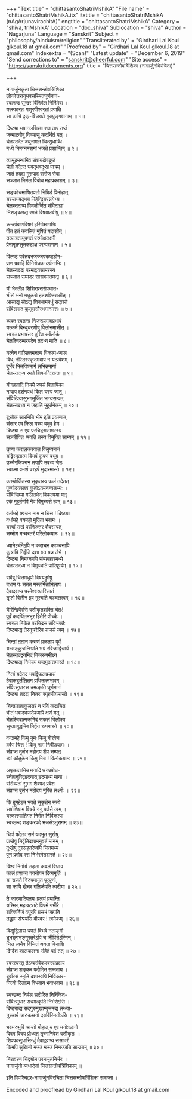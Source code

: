 +++
"Text title" = "chittasantoShatriMshikA"
"File name" = "chittasantoShatriMshikA.itx"
itxtitle = "chittasantoShatriMshikA (nAgArjunavirachitA)"
engtitle = "chittasantoShatriMshikA"
Category = "shiva, triMshikA"
Location = "doc_shiva"
Sublocation = "shiva"
Author = "Nagarjuna"
Language = "Sanskrit"
Subject = "philosophy/hinduism/religion"
"Transliterated by" = "Girdhari Lal Koul glkoul.18 at gmail.com"
"Proofread by" = "Girdhari Lal Koul glkoul.18 at gmail.com"
Indexextra = "(Scan)"
"Latest update" = "December 6, 2019"
"Send corrections to" = "sanskrit@cheerful.com"
"Site access" = "https://sanskritdocuments.org"
title = "चित्तसन्तोषत्रिंशिका (नागार्जुनविरचिता)"

+++
  
 नागार्जुनकृता चित्तसन्तोषत्रिंशिका   
लोकोत्तरानुभवसस्मितघूर्णमान-  
     स्वानन्द सुन्दर विनिर्मल निर्निमेषा ।  
यत्स्फारतः पशुरपीश्वरतां प्रयाति  
     सा कापि दृक्-विजयते गुरुपुङ्गवानाम् ॥ १॥  
  
दिष्ट्या भवानलशिखा शत ताप तप्तं  
     जन्माटवीषु विषमासु कदर्थितं यत् ।  
चेतस्तदेत दधुनामल चित्सुधाब्धि-  
     मध्ये निमग्नमसमां भजते प्रशान्तिम् ॥ २॥  
  
व्यामूढमन्धमिव संशयदोषदुष्टं  
     चेतो यदेतद भवद्भवदुःख पात्रम् ।  
जातं तदद्य गुरुपाद सरोज सेवा  
     सञ्जात निर्मल विबोध महाप्रकाशम् ॥ ३॥  
  
सङ्कोचमाश्रितवतो निबिडं विमोहात्  
     यस्याभवद्भय मिहेन्द्रियपन्नगेभ्यः ।  
चेतस्तदाप्य विमलोर्जित संविदाज्ञां  
     निशङ्कमद्य रमते विषयाटवीषु ॥ ४॥  
  
कन्दर्पबाणविषमं हरिणेक्षणाभिः  
     पीत हतं कवलितं मुषितं यदासीत् ।  
तत्पात्रतामुपगतं परमोक्षलक्ष्मी  
     प्रेमामृतप्लुतकटाक्ष परम्पराणाम् ॥ ५॥  
  
क्लिष्टं यदेतदभजज्जपकष्टहोम-  
     प्राण प्रवाहि विनिरोधक दर्थनाभिः ।  
चेतस्तदद्य परमाद्वयसामरस्य  
     सञ्जात सम्मदर सासवमत्तमद्य ॥ ६॥  
  
यो भेदतीव्र शिशिरप्रसरोपघात-  
     भीतो मनो मधुकरो हतशक्तिरासीत् ।  
आसाद्य सोऽद्य शिवधाममधुं सदास्ते  
     संविल्लात कुसुमसौरभमानमत्तः ॥ ७॥  
  
व्यक्त स्वतन्त्र निजरूपमहाप्रभावं  
     यत्कर्म बिन्धुधरणीषु विलोनमासीत् ।  
स्वच्छ प्रभाप्रसर पूरित सर्वलोकं  
     चेतश्चिदम्बरपदेन तदध्य माति ॥ ८॥  
  
यत्नेन वाञ्छितमनल्प विकल्प-जाल  
     विध्-नंस्तिरस्कृतमवाप न यत्प्रवेशम् ।  
दुर्भेद भिन्नविषमार्ग लभिन्नमार्गां  
     चेतस्तदध्य रमते शिवमन्दिरान्तः ॥ ९॥  
  
योगव्रतादि नियमै रुपसे वितापिका  
     नावाप दर्शनपथं किल यस्य जातु ।  
संवित्प्रियासुभगमूर्जित भाग्यसम्पत्  
     चेतस्तदध्य न जहाति मुहूर्तमेकम् ॥ १०॥  
  
दुःखैक सारमिति भीम इति प्रयत्नात्  
     संसार एष किल यस्य बभूव हेयः ।  
दिष्ट्या स एव परचिद्रससामरस्य  
     सञ्जीवितः श्रयति तस्य विमुक्ति साम्यम् ॥ ११॥  
  
तृष्णा करालकरवाल विलुप्यमानं  
     यद्विस्मृतात्म विभवं कृपणं बभूव ।  
उच्चैरकिञ्चन तयापि तदध्य चेतः  
     स्वात्मा वमर्श परहर्ष मुदारमास्ते ॥ १२॥  
  
कस्योर्जितस्य सुकृतस्य फलं तदेतत्  
     पुण्योदयस्तव कुतोऽयमनन्यलभ्यः ।  
संविच्छिया गलितभेद विकल्पया यत्  
     एकं मुहूर्तमपि नैव विमुच्यसे त्वम् ॥ १३॥  
  
वर्तामहे क्वचन नाम न चित्त ! दिष्टया  
     वर्धामहे वयमहो मुदिता भवामः ।  
यत्त्वां सखे परनिरुत्तर शैवसम्पत्  
     सम्भोग मन्थरतरं परिलोकयामः ॥ १४॥  
  
ध्यानेऽर्चनेऽपि न कदाचन काञ्चनापि  
     कुत्रापि निर्वृति दशा वत यन्न लेभे ।  
दिष्ट्या निमग्नमपि संव्यवहारमध्ये  
     चेतस्तदध्य न विमुञ्चति पारिपूर्ण्यम् ॥ १५॥  
  
सर्वेषु चित्तमधुपो विषयद्रुमेषु  
     बभ्राम यः सतत मस्तमिताभिलाषः ।  
दैवादवाप्य परमेश्वरपारिजातं  
     तृप्तो विलीन इव मुश्चति चञ्चलत्वम् ॥ १६॥  
  
यैरिन्द्रियैरसि वशीकृतशक्ति चेतः!  
     पूर्वं कदर्थितमभूर हितैरि वोच्चैः ।  
स्वच्छा निकेत परचिद्रस संविभक्तैः  
     दिष्ट्याद्य तैरनुचरैरिव राजसे त्वम् ॥ १७॥  
  
चिन्तां ततान करुणं प्रललाप पूर्वं  
     यत्सङ्कुचत्स्थिति भयं रविजाद्विचार्य ।  
चेतस्तदद्वयमिदं निजरूपमीक्ष्य  
     दिष्ट्याद्य निर्भयम मन्दमुदात्तमास्ते ॥ १८॥  
  
नित्यं यदेतद भवद्विफलप्रयासं  
     हेवाकदुर्ललितम प्रथितात्मभावम् ।  
संवित्सुधारस चमत्कृति घूर्णमानं  
     दिष्ट्या तदद्य नितरां स्पृहणीयमास्ते ॥ १९॥  
  
चिन्ताशताकुलतरं न रतिं कदाचित  
     भीतं भवादभजतैकमपि क्षणं यत् ।  
चेतश्चिदात्मकमिदं सकलं विलोक्य  
     सुप्तप्रबुद्धमिव निर्वृत रूपमास्ते ॥ २०॥  
  
वन्दामहे किमु नुमः किमु गोरवेण  
     हर्षेण चित्त ! किमु नाम निषीडयामः ।  
संप्राप्त दुर्लभ महोदय शैव सम्पत्  
     त्वां कौतुकेन किमु मित्र ! विलोकयामः ॥ २१॥  
  
अपृच्छतामिय मनादि धनप्रबोध-  
     स्नेहानुविद्वहृदयात् हृदयाध्य माया ।  
संसेव्यतां सुभग शैवपद प्रवेश  
     संप्राप्त दुर्लभ महोदय मुक्ति लक्ष्मीः ॥ २२॥  
  
किं ब्रूमहेऽत्र भवते सुकृतेन सत्ये  
     सर्वाशिषाम विषये ननु वर्तसे त्वम् ।  
यत्कारणातिगत निर्मल निर्विकल्पा  
     स्वच्छन्द शङ्करपदे भजसेऽनुरागम् ॥ २३॥  
  
चित्रं यदेतद समं यदभूत सुखेषु  
     प्राप्तेषु निर्वृतिदशामनुवर्त मानम् ।  
दुःखेषु दुस्सहतरेष्वपि चित्तमध्य  
     पूर्ण प्रमोद रस निर्भरमेतदास्ते ॥ २४॥  
  
विश्वं निगोर्य सहसा कवलं विधाय  
     कालं प्रशान्त गगनोपम दिव्यमूर्तिः ।  
या राजते निरुपमामृत पूरपूर्णा,  
     सा कापि खेचर गतिर्जयति त्वदीया ॥ २५॥  
  
ते कारणादिपतयः प्रलयं प्रयान्ति  
     यस्मिन् महावटतटे विषमे गभीरे ।  
शक्तिर्निजं वपुरपि प्रसभं जहाति  
     तद्धाम संश्रयसि वीरवर ! त्वमेकम् ॥ २६॥  
  
विद्युद्विलास चपले विभवे नताङ्गी  
     भ्रूभङ्गभङ्गुरतरेऽपि च जीवितेऽस्मिन् ।  
चित्त त्वयैव विजितं श्रयता विनाशि  
     दिग्देश कालकलना रहितं पदं तत् ॥ २७॥  
  
स्वस्त्यस्तु तेऽम्बरविकस्वरसंप्रदाय  
     संप्राप्त शङ्कर पदोदित सम्मदाय ।  
दुर्वारसं स्मृति दशास्वपि निर्विकार-  
     नित्यो दितात्म विभवाय भवाभवाय ॥ २८॥  
  
स्वच्छन्द निर्मल सदोदित निर्निकेत-  
     संवित्सुधार सचमत्कृति निर्भरोऽसि ।  
दिष्ट्याद्य सद्गुरुमुखाम्बुजमद्य लब्ध्वा-  
     नुच्चार्य चारुकथनो दयविस्मितोऽसि ॥ २९॥  
  
भवमरुभुवि श्रान्तो मोहात् य एष मनोऽध्वगो  
     विषम विषय प्रोध्यत् तृष्णानिवेश वशीकृतः ।  
शिवपदसुधासिन्धुं दैवाद्रवाप्य ससादरं  
     किमपि सुखिनो मज्जं मज्जं निमज्जति साम्प्रतम् ॥ ३०॥  
  
निरावरण चिद्व्योम परमामृतनिर्भरः ।  
नागार्जुनो व्यधादेनां चित्तसन्तोषत्रिंशिकाम् ॥  
  
इति विपश्चिद्वर-नागार्जुनविरचिता चित्तसन्तोषत्रिंशिका समाप्ता ।  
  
  
Encoded and proofread by Girdhari Lal Koul glkoul.18 at gmail.com  
  
  
